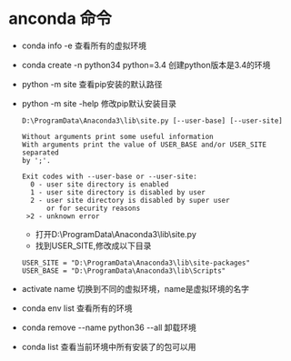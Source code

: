 # anconda 命令

- conda info -e         查看所有的虚拟环境

- conda create -n python34 python=3.4  创建python版本是3.4的环境

- python -m site  查看pip安装的默认路径

- python -m site -help  修改pip默认安装目录

    ```
    D:\ProgramData\Anaconda3\lib\site.py [--user-base] [--user-site]
    
    Without arguments print some useful information
    With arguments print the value of USER_BASE and/or USER_SITE separated
    by ';'.
    
    Exit codes with --user-base or --user-site:
      0 - user site directory is enabled
      1 - user site directory is disabled by user
      2 - user site directory is disabled by super user
          or for security reasons
     >2 - unknown error
    ```

    - 打开D:\ProgramData\Anaconda3\lib\site.py
    - 找到USER_SITE,修改成以下目录

    ```
    USER_SITE = "D:\ProgramData\Anaconda3\lib\site-packages"
    USER_BASE = "D:\ProgramData\Anaconda3\lib\Scripts"
    ```

- activate name 切换到不同的虚拟环境，name是虚拟环境的名字

- conda env list 查看所有的环境

- conda remove --name python36 --all 卸载环境

- conda list 查看当前环境中所有安装了的包可以用